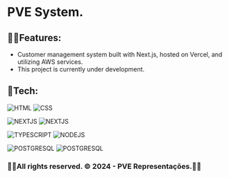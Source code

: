 <h1>PVE System.</h1>

<h2>🐱‍👤Features:</h2>

- Customer management system built with Next.js, hosted on Vercel, and utilizing AWS services.
- This project is currently under development.

<h2>🤖Tech:</h2>

![HTML](https://img.shields.io/badge/-HTML-05122A?style=flat&color=blue&logo=HTML5)
![CSS](https://img.shields.io/badge/-CSS-05122A?style=flat&color=blue&logo=CSS3)

![NEXTJS](https://img.shields.io/badge/-NextJS-05122A?style=flat&color=black&logo=nextdotjs)
![NEXTJS](https://img.shields.io/badge/-Material.UI-05122A?style=flat&color=pink&logo=mui)

![TYPESCRIPT](https://img.shields.io/badge/-javaScript-05122A?style=flat&color=white&logo=TYPESCRIPT)
![NODEJS](https://img.shields.io/badge/-nodeJS-05122A?style=flat&color=9cf&logo=node.js)

![POSTGRESQL](https://img.shields.io/badge/-PostgreSql-05122A?style=flat&color=9cf&logo=POSTGRESQL)
![POSTGRESQL](https://img.shields.io/badge/-AWS-05122A?style=flat&color=darkblue&logo=amazonaws)

<h3>🐱‍🏍All rights reserved. © 2024 - PVE Representações.🐱‍🏍</h3>
